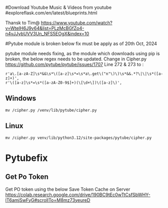 ﻿#Download Youtube Music & Videos from youtube
#exploreflask.com/en/latest/blueprints.html

Thansk to Tim@
https://www.youtube.com/watch?v=WteIH6J9v64&list=PLzMcBGfZo4-n4vJJybUVV3Un_NFS5EOgX&index=10

#Pytube module is broken below fix must be apply as of 20th Oct, 2024

pytube module needs fixing, as the module which downloads using pip is broken, the below regex needs to be updated.
Change in Cipher.py
https://github.com/pytube/pytube/issues/1707
Line 272 & 273 to :
```
r'a\.[a-zA-Z]\s*&&\s*\([a-z]\s*=\s*a\.get\("n"\)\)\s*&&.*?\|\|\s*([a-z]+)',
r'\([a-z]\s*=\s*([a-zA-Z0-9$]+)(\[\d+\])\([a-z]\)',
```
## Windows
```
mv /cipher.py /venv/lib/pytube/cipher.py
```
## Linux
```
mv /cipher.py venv/lib/python3.12/site-packages/pytube/cipher.py
```

# Pytubefix

## Get Po Token
Get PO token using the below
Save Token Cache on Server
https://colab.research.google.com/drive/190BC9tEc0wTtCsfSbWHY-lT6amjSwFyG#scrollTo=M8mz73yeureD

